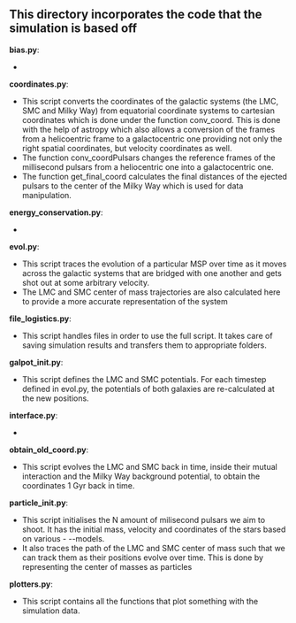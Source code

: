 ## This directory incorporates the code that the simulation is based off


**bias.py**:

*


**coordinates.py**: 

* This script converts the coordinates of the galactic systems (the LMC, SMC and Milky Way) from equatorial coordinate systems to cartesian coordinates which is done under the function conv_coord. This is done with the help of astropy which also allows a conversion of the frames from a helicoentric frame to a galactocentric one providing not only the right spatial coordinates, but velocity coordinates as well.
* The function conv_coordPulsars changes the reference frames of the millisecond pulsars from a heliocentric one into a galactocentric one. 
* The function get_final_coord calculates the final distances of the ejected pulsars to the center of the Milky Way which is used for data manipulation.

**energy_conservation.py**:

*

**evol.py**:

* This script traces the evolution of a particular MSP over time as it moves across the galactic systems that are bridged with one another and gets shot out at some arbitrary velocity.
* The LMC and SMC center of mass trajectories are also calculated here to provide a more accurate representation of the system

**file_logistics.py**:

* This script handles files in order to use the full script. It takes care of saving simulation results and transfers them to appropriate folders.

**galpot_init.py**:

* This script defines the LMC and SMC potentials. For each timestep defined in evol.py, the potentials of both galaxies are re-calculated at the new positions.

**interface.py**:

*


**obtain_old_coord.py**:

* This script evolves the LMC and SMC back in time, inside their mutual interaction and the Milky Way background potential, to obtain the coordinates 1 Gyr back in time.

**particle_init.py**:

* This script initialises the N amount of milisecond pulsars we aim to shoot. It has the initial mass, velocity and coordinates of the stars based on various - --models.
* It also traces the path of the LMC and SMC center of mass such that we can track them as their positions evolve over time. This is done by representing the
center of masses as particles

**plotters.py**:

* This script contains all the functions that plot something with the simulation data.
